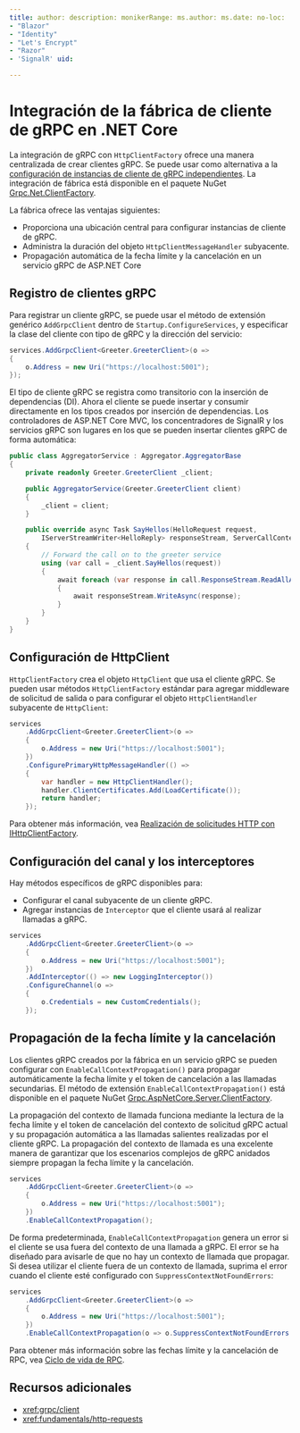 ```yaml
---
title: author: description: monikerRange: ms.author: ms.date: no-loc:
- "Blazor"
- "Identity"
- "Let's Encrypt"
- "Razor"
- 'SignalR' uid: 

---
```

# <a name="grpc-client-factory-integration-in-net-core"></a>Integración de la fábrica de cliente de gRPC en .NET Core

La integración de gRPC con `HttpClientFactory` ofrece una manera centralizada de crear clientes gRPC. Se puede usar como alternativa a la [configuración de instancias de cliente de gRPC independientes](xref:grpc/client). La integración de fábrica está disponible en el paquete NuGet [Grpc.Net.ClientFactory](https://www.nuget.org/packages/Grpc.Net.ClientFactory).

La fábrica ofrece las ventajas siguientes:

* Proporciona una ubicación central para configurar instancias de cliente de gRPC.
* Administra la duración del objeto `HttpClientMessageHandler` subyacente.
* Propagación automática de la fecha límite y la cancelación en un servicio gRPC de ASP.NET Core

## <a name="register-grpc-clients"></a>Registro de clientes gRPC

Para registrar un cliente gRPC, se puede usar el método de extensión genérico `AddGrpcClient` dentro de `Startup.ConfigureServices`, y especificar la clase del cliente con tipo de gRPC y la dirección del servicio:

```csharp
services.AddGrpcClient<Greeter.GreeterClient>(o =>
{
    o.Address = new Uri("https://localhost:5001");
});
```

El tipo de cliente gRPC se registra como transitorio con la inserción de dependencias (DI). Ahora el cliente se puede insertar y consumir directamente en los tipos creados por inserción de dependencias. Los controladores de ASP.NET Core MVC, los concentradores de SignalR y los servicios gRPC son lugares en los que se pueden insertar clientes gRPC de forma automática:

```csharp
public class AggregatorService : Aggregator.AggregatorBase
{
    private readonly Greeter.GreeterClient _client;

    public AggregatorService(Greeter.GreeterClient client)
    {
        _client = client;
    }

    public override async Task SayHellos(HelloRequest request,
        IServerStreamWriter<HelloReply> responseStream, ServerCallContext context)
    {
        // Forward the call on to the greeter service
        using (var call = _client.SayHellos(request))
        {
            await foreach (var response in call.ResponseStream.ReadAllAsync())
            {
                await responseStream.WriteAsync(response);
            }
        }
    }
}
```

## <a name="configure-httpclient"></a>Configuración de HttpClient

`HttpClientFactory` crea el objeto `HttpClient` que usa el cliente gRPC. Se pueden usar métodos `HttpClientFactory` estándar para agregar middleware de solicitud de salida o para configurar el objeto `HttpClientHandler` subyacente de `HttpClient`:

```csharp
services
    .AddGrpcClient<Greeter.GreeterClient>(o =>
    {
        o.Address = new Uri("https://localhost:5001");
    })
    .ConfigurePrimaryHttpMessageHandler(() =>
    {
        var handler = new HttpClientHandler();
        handler.ClientCertificates.Add(LoadCertificate());
        return handler;
    });
```

Para obtener más información, vea [Realización de solicitudes HTTP con IHttpClientFactory](xref:fundamentals/http-requests).

## <a name="configure-channel-and-interceptors"></a>Configuración del canal y los interceptores

Hay métodos específicos de gRPC disponibles para:

* Configurar el canal subyacente de un cliente gRPC.
* Agregar instancias de `Interceptor` que el cliente usará al realizar llamadas a gRPC.

```csharp
services
    .AddGrpcClient<Greeter.GreeterClient>(o =>
    {
        o.Address = new Uri("https://localhost:5001");
    })
    .AddInterceptor(() => new LoggingInterceptor())
    .ConfigureChannel(o =>
    {
        o.Credentials = new CustomCredentials();
    });
```

## <a name="deadline-and-cancellation-propagation"></a>Propagación de la fecha límite y la cancelación

Los clientes gRPC creados por la fábrica en un servicio gRPC se pueden configurar con `EnableCallContextPropagation()` para propagar automáticamente la fecha límite y el token de cancelación a las llamadas secundarias. El método de extensión `EnableCallContextPropagation()` está disponible en el paquete NuGet [Grpc.AspNetCore.Server.ClientFactory](https://www.nuget.org/packages/Grpc.AspNetCore.Server.ClientFactory).

La propagación del contexto de llamada funciona mediante la lectura de la fecha límite y el token de cancelación del contexto de solicitud gRPC actual y su propagación automática a las llamadas salientes realizadas por el cliente gRPC. La propagación del contexto de llamada es una excelente manera de garantizar que los escenarios complejos de gRPC anidados siempre propagan la fecha límite y la cancelación.

```csharp
services
    .AddGrpcClient<Greeter.GreeterClient>(o =>
    {
        o.Address = new Uri("https://localhost:5001");
    })
    .EnableCallContextPropagation();
```

De forma predeterminada, `EnableCallContextPropagation` genera un error si el cliente se usa fuera del contexto de una llamada a gRPC. El error se ha diseñado para avisarle de que no hay un contexto de llamada que propagar. Si desea utilizar el cliente fuera de un contexto de llamada, suprima el error cuando el cliente esté configurado con `SuppressContextNotFoundErrors`:

```csharp
services
    .AddGrpcClient<Greeter.GreeterClient>(o =>
    {
        o.Address = new Uri("https://localhost:5001");
    })
    .EnableCallContextPropagation(o => o.SuppressContextNotFoundErrors = true);
```

Para obtener más información sobre las fechas límite y la cancelación de RPC, vea [Ciclo de vida de RPC](https://www.grpc.io/docs/guides/concepts/#rpc-life-cycle).

## <a name="additional-resources"></a>Recursos adicionales

* <xref:grpc/client>
* <xref:fundamentals/http-requests>

